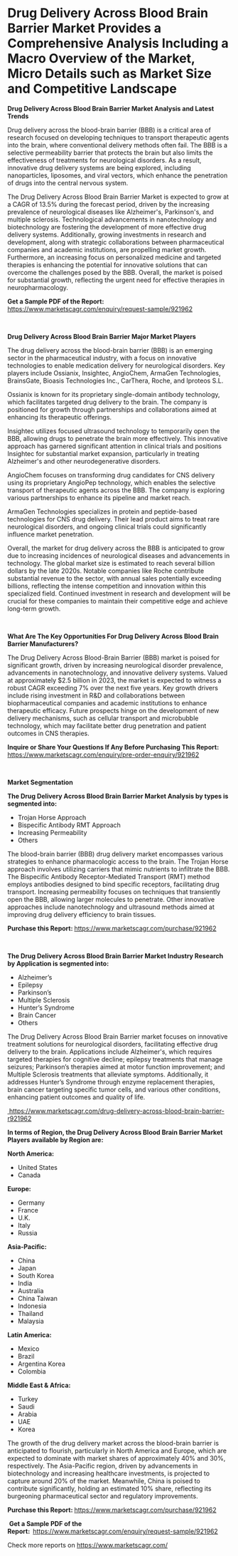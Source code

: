 <p><h1>Drug Delivery Across Blood Brain Barrier Market Provides a Comprehensive Analysis Including a Macro Overview of the Market, Micro Details such as Market Size and Competitive Landscape</h1></p><p><strong>Drug Delivery Across Blood Brain Barrier Market Analysis and Latest Trends</strong></p>
<p><p>Drug delivery across the blood-brain barrier (BBB) is a critical area of research focused on developing techniques to transport therapeutic agents into the brain, where conventional delivery methods often fail. The BBB is a selective permeability barrier that protects the brain but also limits the effectiveness of treatments for neurological disorders. As a result, innovative drug delivery systems are being explored, including nanoparticles, liposomes, and viral vectors, which enhance the penetration of drugs into the central nervous system.</p><p>The Drug Delivery Across Blood Brain Barrier Market is expected to grow at a CAGR of 13.5% during the forecast period, driven by the increasing prevalence of neurological diseases like Alzheimer's, Parkinson's, and multiple sclerosis. Technological advancements in nanotechnology and biotechnology are fostering the development of more effective drug delivery systems. Additionally, growing investments in research and development, along with strategic collaborations between pharmaceutical companies and academic institutions, are propelling market growth. Furthermore, an increasing focus on personalized medicine and targeted therapies is enhancing the potential for innovative solutions that can overcome the challenges posed by the BBB. Overall, the market is poised for substantial growth, reflecting the urgent need for effective therapies in neuropharmacology.</p></p>
<p><strong>Get a Sample PDF of the Report:&nbsp;</strong> <a href="https://www.marketscagr.com/enquiry/request-sample/921962?utm_campaign=2795&utm_medium=2&utm_source=Github&utm_content=ia&utm_term=07032025&utm_id=drug-delivery-across-blood-brain-barrier">https://www.marketscagr.com/enquiry/request-sample/921962</a></p>
<p>&nbsp;</p>
<p><strong>Drug Delivery Across Blood Brain Barrier Major Market Players</strong></p>
<p><p>The drug delivery across the blood-brain barrier (BBB) is an emerging sector in the pharmaceutical industry, with a focus on innovative technologies to enable medication delivery for neurological disorders. Key players include Ossianix, Insightec, AngioChem, ArmaGen Technologies, BrainsGate, Bioasis Technologies Inc., CarThera, Roche, and Iproteos S.L.</p><p>Ossianix is known for its proprietary single-domain antibody technology, which facilitates targeted drug delivery to the brain. The company is positioned for growth through partnerships and collaborations aimed at enhancing its therapeutic offerings.</p><p>Insightec utilizes focused ultrasound technology to temporarily open the BBB, allowing drugs to penetrate the brain more effectively. This innovative approach has garnered significant attention in clinical trials and positions Insightec for substantial market expansion, particularly in treating Alzheimer's and other neurodegenerative disorders.</p><p>AngioChem focuses on transforming drug candidates for CNS delivery using its proprietary AngioPep technology, which enables the selective transport of therapeutic agents across the BBB. The company is exploring various partnerships to enhance its pipeline and market reach.</p><p>ArmaGen Technologies specializes in protein and peptide-based technologies for CNS drug delivery. Their lead product aims to treat rare neurological disorders, and ongoing clinical trials could significantly influence market penetration.</p><p>Overall, the market for drug delivery across the BBB is anticipated to grow due to increasing incidences of neurological diseases and advancements in technology. The global market size is estimated to reach several billion dollars by the late 2020s. Notable companies like Roche contribute substantial revenue to the sector, with annual sales potentially exceeding billions, reflecting the intense competition and innovation within this specialized field. Continued investment in research and development will be crucial for these companies to maintain their competitive edge and achieve long-term growth.</p></p>
<p>&nbsp;</p>
<p><strong>What Are The Key Opportunities For Drug Delivery Across Blood Brain Barrier Manufacturers?</strong></p>
<p><p>The Drug Delivery Across Blood-Brain Barrier (BBB) market is poised for significant growth, driven by increasing neurological disorder prevalence, advancements in nanotechnology, and innovative delivery systems. Valued at approximately $2.5 billion in 2023, the market is expected to witness a robust CAGR exceeding 7% over the next five years. Key growth drivers include rising investment in R&D and collaborations between biopharmaceutical companies and academic institutions to enhance therapeutic efficacy. Future prospects hinge on the development of new delivery mechanisms, such as cellular transport and microbubble technology, which may facilitate better drug penetration and patient outcomes in CNS therapies.</p></p>
<p><strong>Inquire or Share Your Questions If Any Before Purchasing This Report:</strong> <a href="https://www.marketscagr.com/enquiry/pre-order-enquiry/921962?utm_campaign=2795&utm_medium=2&utm_source=Github&utm_content=ia&utm_term=07032025&utm_id=drug-delivery-across-blood-brain-barrier">https://www.marketscagr.com/enquiry/pre-order-enquiry/921962</a></p>
<p>&nbsp;</p>
<p><strong>Market Segmentation</strong></p>
<p><strong>The Drug Delivery Across Blood Brain Barrier Market Analysis by types is segmented into:</strong></p>
<p><ul><li>Trojan Horse Approach</li><li>Bispecific Antibody RMT Approach</li><li>Increasing Permeability</li><li>Others</li></ul></p>
<p><p>The blood-brain barrier (BBB) drug delivery market encompasses various strategies to enhance pharmacologic access to the brain. The Trojan Horse approach involves utilizing carriers that mimic nutrients to infiltrate the BBB. The Bispecific Antibody Receptor-Mediated Transport (RMT) method employs antibodies designed to bind specific receptors, facilitating drug transport. Increasing permeability focuses on techniques that transiently open the BBB, allowing larger molecules to penetrate. Other innovative approaches include nanotechnology and ultrasound methods aimed at improving drug delivery efficiency to brain tissues.</p></p>
<p><strong>Purchase this Report:&nbsp;</strong><a href="https://www.marketscagr.com/purchase/921962?utm_campaign=2795&utm_medium=2&utm_source=Github&utm_content=ia&utm_term=07032025&utm_id=drug-delivery-across-blood-brain-barrier">https://www.marketscagr.com/purchase/921962</a></p>
<p>&nbsp;</p>
<p><strong>The Drug Delivery Across Blood Brain Barrier Market Industry Research by Application is segmented into:</strong></p>
<p><ul><li>Alzheimer’s</li><li>Epilepsy</li><li>Parkinson’s</li><li>Multiple Sclerosis</li><li>Hunter’s Syndrome</li><li>Brain Cancer</li><li>Others</li></ul></p>
<p><p>The Drug Delivery Across Blood Brain Barrier market focuses on innovative treatment solutions for neurological disorders, facilitating effective drug delivery to the brain. Applications include Alzheimer's, which requires targeted therapies for cognitive decline; epilepsy treatments that manage seizures; Parkinson’s therapies aimed at motor function improvement; and Multiple Sclerosis treatments that alleviate symptoms. Additionally, it addresses Hunter’s Syndrome through enzyme replacement therapies, brain cancer targeting specific tumor cells, and various other conditions, enhancing patient outcomes and quality of life.</p></p>
<p><a href="https://www.marketscagr.com/drug-delivery-across-blood-brain-barrier-r921962?utm_campaign=2795&utm_medium=2&utm_source=Github&utm_content=ia&utm_term=07032025&utm_id=drug-delivery-across-blood-brain-barrier">&nbsp;https://www.marketscagr.com/drug-delivery-across-blood-brain-barrier-r921962</a></p>
<p><strong>In terms of Region, the Drug Delivery Across Blood Brain Barrier Market Players available by Region are:</strong></p>
<p>
    <p> <strong> North America: </strong>
        <ul>
            <li>United States</li>
            <li>Canada</li>
        </ul>
        </p> 
    <p> <strong> Europe: </strong>
        <ul>
            <li>Germany</li>
            <li>France</li>
            <li>U.K.</li>
            <li>Italy</li>
            <li>Russia</li>
        </ul>
        </p> 
    <p> <strong> Asia-Pacific: </strong>
        <ul>
            <li>China</li>
            <li>Japan</li>
            <li>South Korea</li>
            <li>India</li>
            <li>Australia</li>
            <li>China Taiwan</li>
            <li>Indonesia</li>
            <li>Thailand</li>
            <li>Malaysia</li>
        </ul>
        </p> 
    <p> <strong> Latin America: </strong>
        <ul>
            <li>Mexico</li>
            <li>Brazil</li>
            <li>Argentina Korea</li>
            <li>Colombia</li>
        </ul>
        </p> 
    <p> <strong> Middle East & Africa: </strong>
        <ul>
            <li>Turkey</li>
            <li>Saudi</li>
            <li>Arabia</li>
            <li>UAE</li>
            <li>Korea</li>
        </ul>
    </p>
    </p>
<p><p>The growth of the drug delivery market across the blood-brain barrier is anticipated to flourish, particularly in North America and Europe, which are expected to dominate with market shares of approximately 40% and 30%, respectively. The Asia-Pacific region, driven by advancements in biotechnology and increasing healthcare investments, is projected to capture around 20% of the market. Meanwhile, China is poised to contribute significantly, holding an estimated 10% share, reflecting its burgeoning pharmaceutical sector and regulatory improvements.</p></p>
<p><strong>Purchase this Report: </strong><a href="https://www.marketscagr.com/purchase/921962?utm_campaign=2795&utm_medium=2&utm_source=Github&utm_content=ia&utm_term=07032025&utm_id=drug-delivery-across-blood-brain-barrier">https://www.marketscagr.com/purchase/921962</a></p>
<p>&nbsp;<strong>Get a Sample PDF of the Report:&nbsp;&nbsp;</strong><a href="https://www.marketscagr.com/enquiry/request-sample/921962?utm_campaign=2795&utm_medium=2&utm_source=Github&utm_content=ia&utm_term=07032025&utm_id=drug-delivery-across-blood-brain-barrier">https://www.marketscagr.com/enquiry/request-sample/921962</a></p>
<p><strong></strong></p>
<p>Check more reports on <a href="https://www.marketscagr.com/?utm_campaign=2795&utm_medium=2&utm_source=Github&utm_content=ia&utm_term=07032025&utm_id=drug-delivery-across-blood-brain-barrier">https://www.marketscagr.com/</a></p>